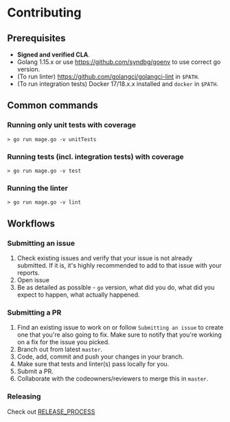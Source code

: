 #  Contributing

## Prerequisites

* **Signed and verified CLA**.
* Golang 1.15.x or use https://github.com/syndbg/goenv to use correct go version.
* (To run linter) https://github.com/golangci/golangci-lint in `$PATH`.
* (To run integration tests) Docker 17/18.x.x installed and `docker` in `$PATH`.

## Common commands

### Running only unit tests with coverage

```shell
> go run mage.go -v unitTests
```

### Running tests (incl. integration tests) with coverage

```shell
> go run mage.go -v test
```

### Running the linter

```shell
> go run mage.go -v lint
```

## Workflows

### Submitting an issue

1. Check existing issues and verify that your issue is not already submitted.
 If it is, it's highly recommended to add  to that issue with your reports.
1. Open issue
1. Be as detailed as possible - `go` version, what did you do, 
what did you expect to happen, what actually happened.

### Submitting a PR

1. Find an existing issue to work on or follow `Submitting an issue` to create one
 that you're also going to fix. 
 Make sure to notify that you're working on a fix for the issue you picked.
1. Branch out from latest `master`.
1. Code, add, commit and push your changes in your branch.
1. Make sure that tests and linter(s) pass locally for you.
1. Submit a PR.
1. Collaborate with the codeowners/reviewers to merge this in `master`.

### Releasing

Check out [RELEASE_PROCESS](./RELEASE_PROCESS.md)
